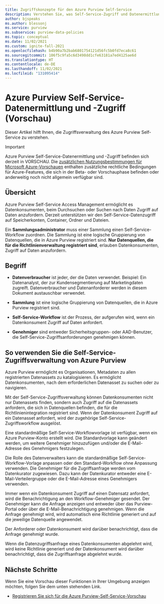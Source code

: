 ```yaml
---
title: Zugriffskonzepte für den Azure Purview Self-Service
description: Verstehen Sie, was Self-Service-Zugriff und Datenermittlung in Azure Purview sind, und finden Sie heraus, wie Benutzer davon profitieren können.
author: bjspeaks
ms.author: blessonj
ms.service: purview
ms.subservice: purview-data-policies
ms.topic: conceptual
ms.date: 11/02/2021
ms.custom: ignite-fall-2021
ms.openlocfilehash: b4b90a7b2bab6801754121d56fc5b0fd7eca8c61
ms.sourcegitcommit: 106f5c9fa5c6d3498dd1cfe63181a7ed4125ae6d
ms.translationtype: HT
ms.contentlocale: de-DE
ms.lasthandoff: 11/02/2021
ms.locfileid: "131095414"
---
```

# <a name="azure-purview-self-service-data-discovery-and-access-preview"></a>Azure Purview Self-Service-Datenermittlung und -Zugriff (Vorschau)

Dieser Artikel hilft Ihnen, die Zugriffsverwaltung des Azure Purview Self-Service zu verstehen.

> [!IMPORTANT]
> Azure Purview Self-Service-Datenermittlung und -Zugriff befinden sich derzeit in VORSCHAU. Die [zusätzlichen Nutzungsbestimmungen für Microsoft Azure-Vorschauen](https://azure.microsoft.com/support/legal/preview-supplemental-terms/) enthalten zusätzliche rechtliche Bedingungen für Azure-Features, die sich in der Beta- oder Vorschauphase befinden oder anderweitig noch nicht allgemein verfügbar sind.

## <a name="overview"></a>Übersicht

Azure Purview Self-Service Access Management ermöglicht es Datenkonsumenten, beim Durchsuchen oder Suchen nach Daten Zugriff auf Daten anzufordern. Derzeit unterstützen wir den Self-Service-Datenzugriff auf Speicherkonten, Container, Ordner und Dateien.

Ein **Sammlungsadministrator** muss einer Sammlung einen Self-Service-Workflow zuordnen. Die Sammlung ist eine logische Gruppierung von Datenquellen, die in Azure Purview registriert sind. **Nur Datenquellen, die für die Richtlinienverwaltung registriert sind**, erlauben Datenkonsumenten, Zugriff auf Daten anzufordern.

## <a name="terminology"></a>Begriff

* **Datenverbraucher** ist jeder, der die Daten verwendet. Beispiel: Ein Datenanalyst, der zur Kundensegmentierung auf Marketingdaten zugreift. Datenverbraucher und Datenanforderer werden in diesem Dokument austauschbar verwendet.

* **Sammlung** ist eine logische Gruppierung von Datenquellen, die in Azure Purview registriert sind.

* **Self-Service-Workflow** ist der Prozess, der aufgerufen wird, wenn ein Datenkonsument Zugriff auf Daten anfordert.

* **Genehmiger** sind entweder Sicherheitsgruppen- oder AAD-Benutzer, die Self-Service-Zugriffsanforderungen genehmigen können.

## <a name="how-to-use-azure-purview-self-service-access-management"></a>So verwenden Sie die Self-Service-Zugriffsverwaltung von Azure Purview

Azure Purview ermöglicht es Organisationen, Metadaten zu allen registrierten Datenassets zu katalogisieren. Es ermöglicht Datenkonsumenten, nach dem erforderlichen Datenasset zu suchen oder zu navigieren.  

Mit der Self-Service-Zugriffsverwaltung können Datenkonsumenten nicht nur Datenassets finden, sondern auch Zugriff auf die Datenassets anfordern, die sich in Datenquellen befinden, die für die Richtlinienintegration registriert sind. Wenn der Datenkonsument Zugriff auf ein Datenasset anfordert, wird der zugehörige Self-Service-Zugriffsworkflow ausgelöst.

Eine standardmäßige Self-Service-Workflowvorlage ist verfügbar, wenn ein Azure Purview-Konto erstellt wird.
Die Standardvorlage kann geändert werden, um weitere Genehmiger hinzuzufügen und/oder die E-Mail-Adresse des Genehmigers festzulegen.

Die Rolle des Datenverwalters kann die standardmäßige Self-Service-Workflow-Vorlage anpassen oder den Standard-Workflow ohne Anpassung verwenden. Die Genehmiger für die Zugriffsanfrage werden vom Datenkurator zugewiesen. Dazu kann der Datenkurator entweder eine E-Mail-Verteilergruppe oder die E-Mail-Adresse eines Genehmigers verwenden.

Immer wenn ein Datenkonsument Zugriff auf einen Datensatz anfordert, wird die Benachrichtigung an den Workflow-Genehmiger gesendet. Der Genehmiger kann die Anfrage anzeigen und entweder über das Purview-Portal oder über die E-Mail-Benachrichtigung genehmigen. Wenn die Anfrage genehmigt wird, wird automatisch eine Richtlinie generiert und auf die jeweilige Datenquelle angewendet.

Der Anforderer oder Datenkonsument wird darüber benachrichtigt, dass die Anfrage genehmigt wurde.

Wenn die Datenzugriffsanfrage eines Datenkonsumenten abgelehnt wird, wird keine Richtlinie generiert und der Datenkonsument wird darüber benachrichtigt, dass die Zugriffsanfrage abgelehnt wurde.

## <a name="next-steps"></a>Nächste Schritte

Wenn Sie eine Vorschau dieser Funktionen in Ihrer Umgebung anzeigen möchten, folgen Sie dem unten stehenden Link.

-  [Registrieren Sie sich für die Azure Purview-Self-Service-Vorschau](https://aka.ms/opt-in-data-use-policy)
